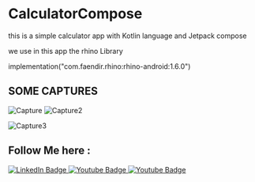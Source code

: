 # CalculatorCompose
this is a simple calculator app with Kotlin language and Jetpack compose

we use in this app the rhino Library

implementation("com.faendir.rhino:rhino-android:1.6.0")

SOME CAPTURES 
----------------------

![Capture](https://github.com/user-attachments/assets/caff9053-c898-40fc-a1ad-419d798ab907)
![Capture2](https://github.com/user-attachments/assets/ce2f4e2a-0db9-4569-a65b-c8538f3f5598)

![Capture3](https://github.com/user-attachments/assets/bee9bdac-1463-4d8c-a6e9-a57262c2685e)

Follow Me here : 
---------------
  <a href="https://www.facebook.com/lenouar404miloud/">
    <img src="https://img.shields.io/badge/Facebook-blue?style=for-the-badge&logo=facebook&logoColor=white" alt="LinkedIn Badge"/>
  </a>
  
  <a href="https://www.youtube.com/@MiloudTech">
    <img src="https://img.shields.io/badge/YouTube-red?style=for-the-badge&logo=youtube&logoColor=white" alt="Youtube Badge"/>
  </a>

  <a href="https://www.tiktok.com/@miiloud.lenouar?lang=en">
    <img src="https://img.shields.io/badge/Tiktok-black?style=for-the-badge&logo=tiktok&logoColor=white" alt="Youtube Badge"/>
  </a>

